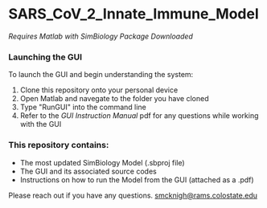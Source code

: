 # SARS_CoV_2_Innate_Immune_Model
*Requires Matlab with SimBiology Package Downloaded* 

### Launching the GUI
To launch the GUI and begin understanding the system:
1) Clone this repository onto your personal device
2) Open Matlab and navegate to the folder you have cloned
3) Type "RunGUI" into the command line
4) Refer to the *GUI Instruction Manual* pdf for any questions while working with the GUI

### This repository contains:
- The most updated SimBiology Model (.sbproj file)
- The GUI and its associated source codes
- Instructions on how to run the Model from the GUI (attached as a .pdf)

Please reach out if you have any questions.
smcknigh@rams.colostate.edu
